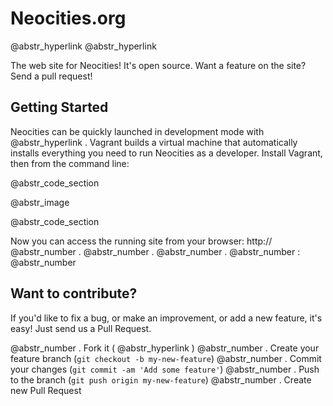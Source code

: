 # Neocities.org

@abstr_hyperlink @abstr_hyperlink 

The web site for Neocities! It's open source. Want a feature on the site? Send a pull request!

## Getting Started

Neocities can be quickly launched in development mode with @abstr_hyperlink . Vagrant builds a virtual machine that automatically installs everything you need to run Neocities as a developer. Install Vagrant, then from the command line:

@abstr_code_section 

@abstr_image 

@abstr_code_section 

Now you can access the running site from your browser: http:// @abstr_number . @abstr_number . @abstr_number . @abstr_number : @abstr_number 

## Want to contribute?

If you'd like to fix a bug, or make an improvement, or add a new feature, it's easy! Just send us a Pull Request.

@abstr_number . Fork it ( @abstr_hyperlink ) @abstr_number . Create your feature branch (`git checkout -b my-new-feature`) @abstr_number . Commit your changes (`git commit -am 'Add some feature'`) @abstr_number . Push to the branch (`git push origin my-new-feature`) @abstr_number . Create new Pull Request

